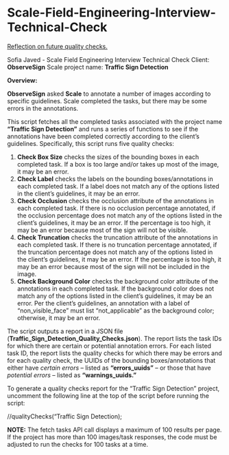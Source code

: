 # Scale-Field-Engineering-Interview-Technical-Check

[Reflection on future quality checks.](https://docs.google.com/document/d/1FiqnkiXVjJsvFi6cdFsnlTSUslOMWtw-Pkaax5MyKIA/edit?usp=sharing)

Sofia Javed - Scale Field Engineering Interview Technical Check
Client: **ObserveSign**
Scale project name: **Traffic Sign Detection**

**Overview:**

**ObserveSign** asked **Scale** to annotate a number of images according to specific guidelines. Scale completed the tasks, but there may be some errors in the annotations.

This script fetches all the completed tasks associated with the project name **“Traffic Sign Detection”** and runs a series of functions to see if the annotations have been completed correctly according to the client’s guidelines. Specifically, this script runs five quality checks:

1)	**Check Box Size** checks the sizes of the bounding boxes in each completed task. If a box is too large and/or takes up most of the image, it may be an error.
2)	**Check Label** checks the labels on the bounding boxes/annotations in each completed task. If a label does not match any of the options listed in the client’s guidelines, it may be an error.
3)	**Check Occlusion** checks the occlusion attribute of the annotations in each completed task. If there is no occlusion percentage annotated, if the occlusion percentage does not match any of the options listed in the client’s guidelines, it may be an error. If the percentage is too high, it may be an error because most of the sign will not be visible.
4)	**Check Truncation** checks the truncation attribute of the annotations in each completed task. If there is no truncation percentage annotated, if the truncation percentage does not match any of the options listed in the client’s guidelines, it may be an error. If the percentage is too high, it may be an error because most of the sign will not be included in the image.
5)	**Check Background Color** checks the background color attribute of the annotations in each completed task. If the background color does not match any of the options listed in the client’s guidelines, it may be an error. Per the client’s guidelines, an annotation with a label of “non_visible_face” must list “not_applicable” as the background color; otherwise, it may be an error.

The script outputs a report in a JSON file (**Traffic_Sign_Detection_Quality_Checks.json**). The report lists the task IDs for which there are certain or potential annotation errors. For each listed task ID, the report lists the quality checks for which there may be errors and for each quality check, the UUIDs of the bounding boxes/annotations that either have *certain errors* – listed as **“errors_uuids”** – or those that have *potential errors* – listed as **“warnings_uuids.”**

To generate a quality checks report for the “Traffic Sign Detection” project, uncomment the following line at the top of the script before running the script:

//qualityChecks(“Traffic Sign Detection);

**NOTE:** The fetch tasks API call displays a maximum of 100 results per page. If the project has more than 100 images/task responses, the code must be adjusted to run the checks for 100 tasks at a time.
